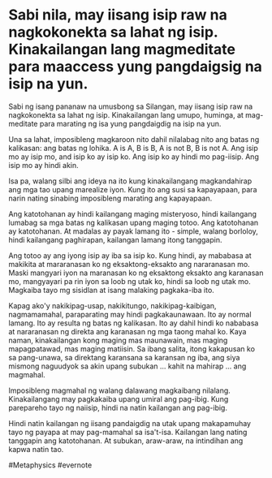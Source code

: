 # Sabi nila, may iisang isip raw na nagkokonekta sa lahat ng isip. Kinakailangan lang magmeditate para maaccess yung pangdaigsig na isip na yun.

Sabi ng isang pananaw na umusbong sa Silangan, may iisang isip raw na nagkokonekta sa lahat ng isip. Kinakailangan lang umupo, huminga, at mag-meditate para marating ng isa yung pangdaigdig na isip na yun.

Una sa lahat, imposibleng magkaroon nito dahil nilalabag nito ang batas ng kalikasan: ang batas ng lohika. A is A, B is B, A is not B, B is not A. Ang isip mo ay isip mo, and isip ko ay isip ko. Ang isip ko ay hindi mo pag-iisip. Ang isip mo ay hindi akin.

Isa pa, walang silbi ang ideya na ito kung kinakailangang magkandahirap ang mga tao upang marealize iyon. Kung ito ang susi sa kapayapaan, para narin nating sinabing imposibleng marating ang kapayapaan.

Ang katotohanan ay hindi kailangang maging misteryoso, hindi kailangang lumabag sa mga batas ng kalikasan upang maging totoo. Ang katotohanan ay katotohanan. At madalas ay payak lamang ito - simple, walang borloloy, hindi kailangang paghirapan, kailangan lamang itong tanggapin.

Ang totoo ay ang iyong isip ay iba sa isip ko. Kung hindi, ay mababasa at makikita at mararanasan ko ng eksaktong-eksakto ang nararanasan mo. Maski mangyari iyon na maranasan ko ng eksaktong eksakto ang karanasan mo, mangyayari pa rin iyon sa loob ng utak ko, hindi sa loob ng utak mo. Magkaiba tayo mg sisidlan at isang malaking pagkaka-iba ito.

Kapag ako'y nakikipag-usap, nakikitungo, nakikipag-kaibigan, nagmamamahal, paraparating may hindi pagkakaunawaan. Ito ay normal lamang. Ito ay resulta ng batas ng kalikasan. Ito ay dahil hindi ko nababasa at nararanasan ng direkta ang karanasan ng mga taong mahal ko. Kaya naman, kinakailangan kong maging mas maunawain, mas maging mapagpatawad, mas maging matiisin. Sa ibang salita, itong kakapusan ko sa pang-unawa, sa direktang karansana sa karansan ng iba, ang siya mismong naguudyok sa akin upang subukan ... kahit na mahirap ... ang magmahal.

Imposibleng magmahal ng walang dalawang magkaibang nilalang. Kinakailangang may pagkakaiba upang umiral ang pag-ibig. Kung parepareho tayo ng naiisip, hindi na natin kailangan ang pag-ibig.

Hindi natin kailangan ng iisang pandaigdig na utak upang makapamuhay tayo ng payapa at may pag-mamahal sa isa't-isa. Kailangan lang nating tanggapin ang katotohanan. At subukan, araw-araw, na intindihan ang kapwa natin tao.

\#Metaphysics #evernote


